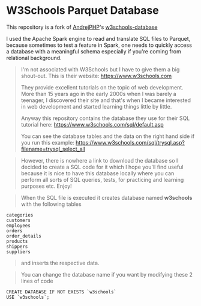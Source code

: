 # W3Schools Parquet Database

This repository is a fork of [AndrejPHP](https://github.com/AndrejPHP)'s [w3schools-database](https://github.com/AndrejPHP/w3schools-database)

I used the Apache Spark engine to read and translate SQL files to Parquet, because sometimes to test a feature in Spark, one needs to quickly access a database with a meaningful schema especially if you're coming from relational background.

> I'm not associated with W3Schools but I have to give them a big shout-out. This is their website:
> https://www.w3schools.com
> 
> They provide excellent tutorials on the topic of web development. More than 15 years ago in the early 2000s when I was barely a teenager, I discovered their site and that's when I became interested in web development and started learning things little by little.
> 
> Anyway this repository contains the database they use for their SQL tutorial here:
> https://www.w3schools.com/sql/default.asp
> 
> You can see the database tables and the data on the right hand side if you run this example:
> https://www.w3schools.com/sql/trysql.asp?filename=trysql_select_all

> However, there is nowhere a link to download the database so I decided to create a SQL code for it which I hope you'll find useful because it is nice to have this database locally where you can perform all sorts of SQL queries, tests, for practicing and learning purposes etc. Enjoy!

> When the SQL file is executed it creates database named __w3schools__ with the following tables

    categories
    customers
    employees
    orders
    order_details
    products
    shippers
    suppliers
    
> and inserts the respective data. 

> You can change the database name if you want by modifying these 2 lines of code

    CREATE DATABASE IF NOT EXISTS `w3schools`
    USE `w3schools`;
